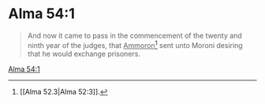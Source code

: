 # Alma 54:1

> And now it came to pass in the commencement of the twenty and ninth year of the judges, that <u>Ammoron</u>[^a] sent unto Moroni desiring that he would exchange prisoners.

[Alma 54:1](https://www.churchofjesuschrist.org/study/scriptures/bofm/alma/54?lang=eng&id=p1#p1)


[^a]: [[Alma 52.3|Alma 52:3]].  
